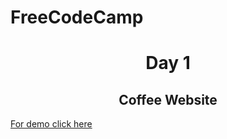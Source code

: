 # FreeCodeCamp
<h1 align="center">Day 1</h1>
<h2 align="center">Coffee Website</h2>
<a href="https://jade-faloodeh-561237.netlify.app/">For demo click here</a>
